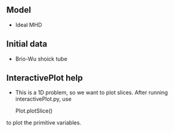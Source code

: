 Model
-----
  - Ideal MHD



Initial data
------------
  - Brio-Wu shoick tube



InteractivePlot help
--------------------
  - This is a 1D problem, so we want to plot slices. After running
  interactivePlot.py, use

      Plot.plotSlice()

  to plot the primitive variables.
